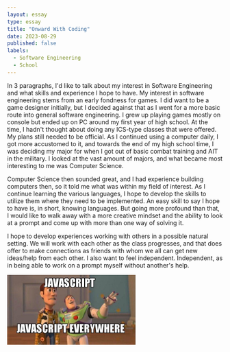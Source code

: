 ```yaml
---
layout: essay
type: essay
title: "Onward With Coding"
date: 2023-08-29
published: false
labels:
  - Software Engineering
  - School
---
```


  In 3 paragraphs, I'd like to talk about my interest in Software Engineering and what skills and experience I hope to have. My interest in software engineering stems from an early fondness for games. I did want to be a game designer initially, but I decided against that as I went for a more basic route into general software engineering. I grew up playing games mostly on console but ended up on PC around my first year of high school. At the time, I hadn't thought about doing any ICS-type classes that were offered. My plans still needed to be official. As I continued using a computer daily, I got more accustomed to it, and towards the end of my high school time, I was deciding my major for when I got out of basic combat training and AIT in the military. I looked at the vast amount of majors, and what became most interesting to me was Computer Science. 

Computer Science then sounded great, and I had experience building computers then, so it told me what was within my field of interest. As I continue learning the various languages, I hope to develop the skills to utilize them where they need to be implemented. An easy skill to say I hope to have is, in short, knowing languages. But going more profound than that, I would like to walk away with a more creative mindset and the ability to look at a prompt and come up with more than one way of solving it. 

I hope to develop experiences working with others in a possible natural setting. We will work with each other as the class progresses, and that does offer to make connections as friends with whom we all can get new ideas/help from each other. I also want to feel independent. Independent, as in being able to work on a prompt myself without another's help.

<div class="text-center p-4">
  <img width="300px" src="../img/javascript-javascript.jpg" class="img-thumbnail" >
</div>
